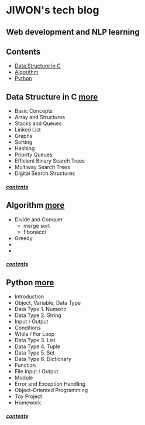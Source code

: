 # JIWON's tech blog
## Web development and NLP learning


## Contents
- [Data Structure in C](#data-structure-in-C)
- [Algorithm](#algorithm)
- [Python](#python)

## Data Structure in C [more](DS/Data-Structure.md)
* Basic Concepts
* Array and Structures
* Stacks and Queues
* Linked List
* Graphs
* Sorting
* Hashing
* Priority Queues
* Efficient Binary Search Trees
* Multiway Search Trees
* Digital Search Structures

##### [contents](#contents)


## Algorithm [more](Algo/Algorithm.md)
* Divide and Conquer
  * merge sort
  * fibonacci
* Greedy
* 
* 

##### [contents](#contents)

## Python [more](Python/Python.md)
* Introduction
* Object, Variable, Data Type
* Data Type 1. Numeric
* Data Type 2. String
* Input / Output
* Conditions
* While / For Loop
* Data Type 3. List
* Data Type 4. Tuple
* Data Type 5. Set
* Data Type 6. Dictionary
* Function
* File Input / Output
* Module
* Error and Exception Handling
* Object-Oriented Programming
* Toy Project
* Homework

##### [contents](#contents)
